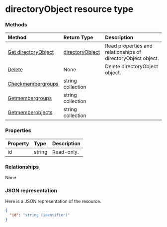 # directoryObject resource type




### Methods

| Method		   | Return Type	|Description|
|:---------------|:--------|:----------|
|[Get directoryObject](../api/directoryobject_get.md) | [directoryObject](directoryobject.md) |Read properties and relationships of directoryObject object.|
|[Delete](../api/directoryobject_delete.md) | None |Delete directoryObject object. |
|[Checkmembergroups](../api/directoryobject_checkmembergroups.md)|string collection||
|[Getmembergroups](../api/directoryobject_getmembergroups.md)|string collection||
|[Getmemberobjects](../api/directoryobject_getmemberobjects.md)|string collection||

### Properties
| Property	   | Type	|Description|
|:---------------|:--------|:----------|
|id|string| Read-only.|

### Relationships
None


### JSON representation

Here is a JSON representation of the resource.

<!-- {
  "blockType": "resource",
  "optionalProperties": [

  ],
  "@odata.type": "microsoft.graph.directoryobject"
}-->

```json
{
  "id": "string (identifier)"
}

```

<!-- uuid: 8fcb5dbc-d5aa-4681-8e31-b001d5168d79
2015-10-25 14:57:30 UTC -->
<!-- {
  "type": "#page.annotation",
  "description": "directoryObject resource",
  "keywords": "",
  "section": "documentation",
  "tocPath": ""
}-->